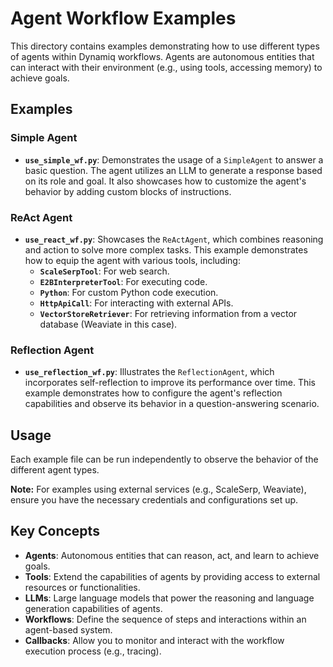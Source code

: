 # Agent Workflow Examples

This directory contains examples demonstrating how to use different types of agents within Dynamiq workflows. Agents are autonomous entities that can interact with their environment (e.g., using tools, accessing memory) to achieve goals.

## Examples

### Simple Agent

- **`use_simple_wf.py`**: Demonstrates the usage of a `SimpleAgent` to answer a basic question. The agent utilizes an LLM to generate a response based on its role and goal. It also showcases how to customize the agent's behavior by adding custom blocks of instructions.

### ReAct Agent

- **`use_react_wf.py`**: Showcases the `ReActAgent`, which combines reasoning and action to solve more complex tasks. This example demonstrates how to equip the agent with various tools, including:
    - **`ScaleSerpTool`**: For web search.
    - **`E2BInterpreterTool`**: For executing code.
    - **`Python`**: For custom Python code execution.
    - **`HttpApiCall`**: For interacting with external APIs.
    - **`VectorStoreRetriever`**: For retrieving information from a vector database (Weaviate in this case).

### Reflection Agent

- **`use_reflection_wf.py`**: Illustrates the `ReflectionAgent`, which incorporates self-reflection to improve its performance over time. This example demonstrates how to configure the agent's reflection capabilities and observe its behavior in a question-answering scenario.

## Usage

Each example file can be run independently to observe the behavior of the different agent types.

**Note:** For examples using external services (e.g., ScaleSerp, Weaviate), ensure you have the necessary credentials and configurations set up.

## Key Concepts

- **Agents**: Autonomous entities that can reason, act, and learn to achieve goals.
- **Tools**: Extend the capabilities of agents by providing access to external resources or functionalities.
- **LLMs**: Large language models that power the reasoning and language generation capabilities of agents.
- **Workflows**: Define the sequence of steps and interactions within an agent-based system.
- **Callbacks**: Allow you to monitor and interact with the workflow execution process (e.g., tracing).
